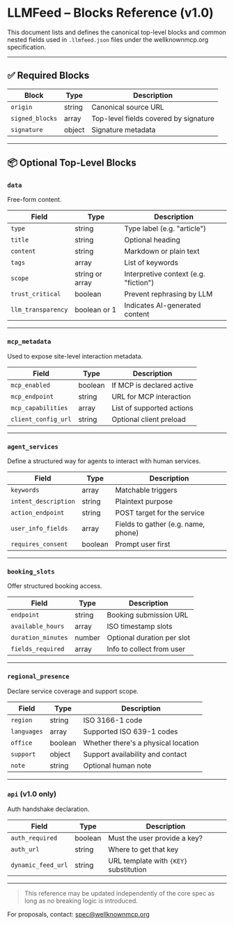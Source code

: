 # LLMFeed – Blocks Reference (v1.0)

This document lists and defines the canonical top-level blocks and common nested fields used in `.llmfeed.json` files under the wellknownmcp.org specification.

---

## ✅ Required Blocks

| Block           | Type   | Description                           |
| --------------- | ------ | ------------------------------------- |
| `origin`        | string | Canonical source URL                  |
| `signed_blocks` | array  | Top-level fields covered by signature |
| `signature`     | object | Signature metadata                    |

---

## 📦 Optional Top-Level Blocks

### `data`

Free-form content.

| Field              | Type            | Description                           |
| ------------------ | --------------- | ------------------------------------- |
| `type`             | string          | Type label (e.g. "article")           |
| `title`            | string          | Optional heading                      |
| `content`          | string          | Markdown or plain text                |
| `tags`             | array           | List of keywords                      |
| `scope`            | string or array | Interpretive context (e.g. "fiction") |
| `trust_critical`   | boolean         | Prevent rephrasing by LLM             |
| `llm_transparency` | boolean or 1    | Indicates AI-generated content        |

---

### `mcp_metadata`

Used to expose site-level interaction metadata.

| Field               | Type    | Description               |
| ------------------- | ------- | ------------------------- |
| `mcp_enabled`       | boolean | If MCP is declared active |
| `mcp_endpoint`      | string  | URL for MCP interaction   |
| `mcp_capabilities`  | array   | List of supported actions |
| `client_config_url` | string  | Optional client preload   |

---

### `agent_services`

Define a structured way for agents to interact with human services.

| Field                | Type    | Description                         |
| -------------------- | ------- | ----------------------------------- |
| `keywords`           | array   | Matchable triggers                  |
| `intent_description` | string  | Plaintext purpose                   |
| `action_endpoint`    | string  | POST target for the service         |
| `user_info_fields`   | array   | Fields to gather (e.g. name, phone) |
| `requires_consent`   | boolean | Prompt user first                   |

---

### `booking_slots`

Offer structured booking access.

| Field              | Type   | Description                |
| ------------------ | ------ | -------------------------- |
| `endpoint`         | string | Booking submission URL     |
| `available_hours`  | array  | ISO timestamp slots        |
| `duration_minutes` | number | Optional duration per slot |
| `fields_required`  | array  | Info to collect from user  |

---

### `regional_presence`

Declare service coverage and support scope.

| Field       | Type    | Description                         |
| ----------- | ------- | ----------------------------------- |
| `region`    | string  | ISO 3166-1 code                     |
| `languages` | array   | Supported ISO 639-1 codes           |
| `office`    | boolean | Whether there's a physical location |
| `support`   | object  | Support availability and contact    |
| `note`      | string  | Optional human note                 |

---

### `api` (v1.0 only)

Auth handshake declaration.

| Field              | Type    | Description                            |
| ------------------ | ------- | -------------------------------------- |
| `auth_required`    | boolean | Must the user provide a key?           |
| `auth_url`         | string  | Where to get that key                  |
| `dynamic_feed_url` | string  | URL template with `{KEY}` substitution |

---

> This reference may be updated independently of the core spec as long as no breaking logic is introduced.

For proposals, contact: [spec@wellknownmcp.org](mailto:spec@wellknownmcp.org)
